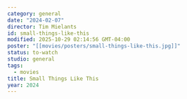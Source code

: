 ```yaml
---
category: general
date: "2024-02-07"
director: Tim Mielants
id: small-things-like-this
modified: 2025-10-29 02:14:56 GMT-04:00
poster: "[[movies/posters/small-things-like-this.jpg]]"
status: to-watch
studio: general
tags:
  - movies
title: Small Things Like This
year: 2024
---
```

